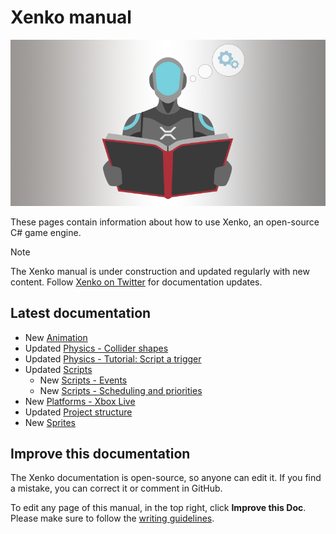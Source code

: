 
# Xenko manual

![Manual](media/manual.png)

These pages contain information about how to use Xenko, an open-source C# game engine.

>[!Note]
>The Xenko manual is under construction and updated regularly with new content. Follow [Xenko on Twitter](https://twitter.com/xenko3d?lang=en) for documentation updates.

## Latest documentation

* <span class="label label-doc-highlight">New</span> [Animation](../animation/index.md)
* <span class="label label-doc-highlight">Updated</span> [Physics - Collider shapes](../physics/collider-shapes.md)
* <span class="label label-doc-highlight">Updated</span> [Physics - Tutorial: Script a trigger](../physics/script-a-trigger.md)
* <span class="label label-doc-highlight">Updated</span> [Scripts](../scripts/index.md)
    * <span class="label label-doc-highlight">New</span> [Scripts - Events](../scripts/events.md)
    * <span class="label label-doc-highlight">New</span> [Scripts - Scheduling and priorities](../scripts/scheduling-and-priorities.md)
* <span class="label label-doc-highlight">New</span> [Platforms - Xbox Live](../platforms/uwp/xbox-live.md)
* <span class="label label-doc-highlight">Updated</span> [Project structure](../get-started/project-structure.md)
* <span class="label label-doc-highlight">New</span> [Sprites](../sprites/index.md)

## Improve this documentation

The Xenko documentation is open-source, so anyone can edit it. If you find a mistake, you can correct it or comment in GitHub.

To edit any page of this manual, in the top right, click **Improve this Doc**. Please make sure to follow the [writing guidelines](https://github.com/SiliconStudio/xenko-docs/blob/master-1.9/GUIDELINES.md).